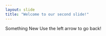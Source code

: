```yaml
---
layout: slide
title: "Welcome to our second slide!"
---
```

Something  New
Use the left arrow to go back!
